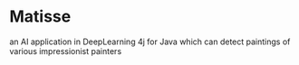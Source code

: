 # Matisse
an AI application in DeepLearning 4j for Java which can detect paintings of various impressionist painters
